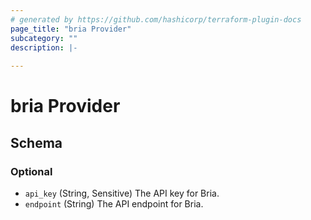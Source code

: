 ```yaml
---
# generated by https://github.com/hashicorp/terraform-plugin-docs
page_title: "bria Provider"
subcategory: ""
description: |-
  
---
```


# bria Provider





<!-- schema generated by tfplugindocs -->
## Schema

### Optional

- `api_key` (String, Sensitive) The API key for Bria.
- `endpoint` (String) The API endpoint for Bria.

